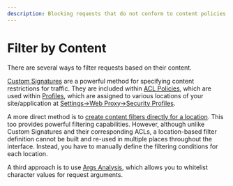 ```yaml
---
description: Blocking requests that do not conform to content policies
---
```


# Filter by Content

There are several ways to filter requests based on their content.

[Custom Signatures](../security/profiles/acl-policies.md#custom-signature) are a powerful method for specifying content restrictions for traffic. They are included within [ACL Policies](../security/profiles/acl-policies.md), which are used within [Profiles](../security/profiles/), which are assigned to various locations of your site/application at [Settings-&gt;Web Proxy-&gt;Security Profiles](../../product-walkthrough/settings/web-proxy/security-profiles.md).

A more direct method is to [create content filters directly for a location](../../product-walkthrough/settings/web-proxy/security-profiles.md#content-filtering-for-a-location). This too provides powerful filtering capabilities. However, although unlike Custom Signatures and their corresponding ACLs, a location-based filter definition cannot be built and re-used in multiple places throughout the interface. Instead, you have to manually define the filtering conditions for each location.

A third approach is to use [Args Analysis](../security/args-analysis.md), which allows you to whitelist character values for request arguments. 



